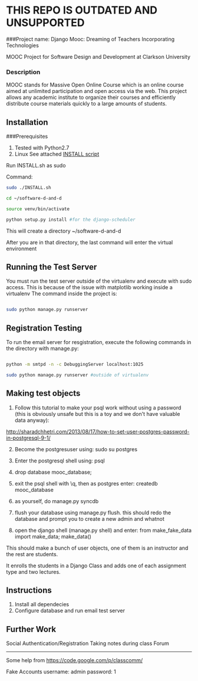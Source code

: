 THIS REPO IS OUTDATED AND UNSUPPORTED
===========

###Project name: Django Mooc: Dreaming of Teachers Incorporating Technologies

MOOC Project for Software Design and Development at Clarkson University

### Description

MOOC stands for Massive Open Online Course which is an online course aimed at unlimited participation and open access via the web. This project allows any academic institute to organize their courses and efficiently distribute course materials quickly to a large amounts of students. 

Installation
----

###Prerequisites

1. Tested with Python2.7
2. Linux 
See attached [INSTALL script](./INSTALL.sh)

Run INSTALL.sh as sudo

Command:

```bash
sudo ./INSTALL.sh

cd ~/software-d-and-d

source venv/bin/activate

python setup.py install #for the django-scheduler
```

This will create a directory ~/software-d-and-d

After you are in that directory, the last command will enter the virtual environment

Running the Test Server
----
You must run the test server outside of the virtualenv and execute with sudo
access. This is because of the issue with matplotlib working inside a virtualenv
The command inside the project is:

```bash

sudo python manage.py runserver
```

Registration Testing
----
To run the email server for resgistration, execute the following commands in the
directory with manage.py:

```bash

python -m smtpd -n -c DebuggingServer localhost:1025

sudo python manage.py runserver #outside of virtualenv
```

Making test objects
----
1) Follow this tutorial to make your psql work without using a password (this is obviously unsafe but this is a toy and we don't have valuable data anyway):

http://sharadchhetri.com/2013/08/17/how-to-set-user-postgres-password-in-postgresql-9-1/

2) Become the postgresuser using: sudo su postgres

3) Enter the postgresql shell using: psql

4) drop database mooc_database;

5) exit the psql shell with \q, then as postgres enter: createdb mooc_database

6) as yourself, do manage.py syncdb

7) flush your database using manage.py flush. this should redo the database and prompt you to create a new admin and whatnot

8) open the django shell (manage.py shell) and enter: from make_fake_data import make_data; make_data()

This should make a bunch of user objects, one of them is an instructor and the rest are students. 

It enrolls the students in a Django Class and adds one of each assignment type and two lectures. 

Instructions
----

1. Install all dependecies
2. Configure database and run email test server

Further Work
----

Social Authentication/Registration
Taking notes during class
Forum

---

Some help from https://code.google.com/p/classcomm/

Fake Accounts
username: admin
password: 1 
